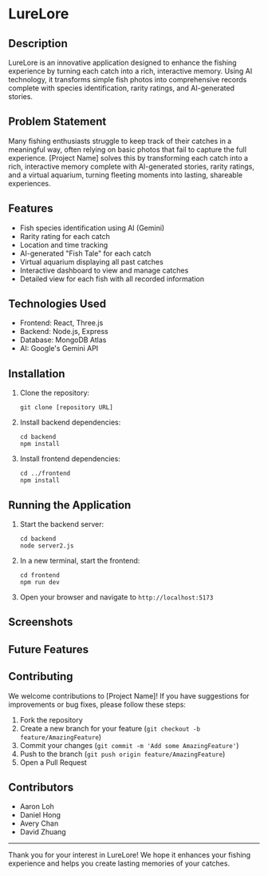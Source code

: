 # LureLore

## Description

LureLore is an innovative application designed to enhance the fishing experience by turning each catch into a rich, interactive memory. Using AI technology, it transforms simple fish photos into comprehensive records complete with species identification, rarity ratings, and AI-generated stories.

## Problem Statement

Many fishing enthusiasts struggle to keep track of their catches in a meaningful way, often relying on basic photos that fail to capture the full experience. [Project Name] solves this by transforming each catch into a rich, interactive memory complete with AI-generated stories, rarity ratings, and a virtual aquarium, turning fleeting moments into lasting, shareable experiences.

## Features

- Fish species identification using AI (Gemini)
- Rarity rating for each catch
- Location and time tracking
- AI-generated "Fish Tale" for each catch
- Virtual aquarium displaying all past catches
- Interactive dashboard to view and manage catches
- Detailed view for each fish with all recorded information

## Technologies Used

- Frontend: React, Three.js
- Backend: Node.js, Express
- Database: MongoDB Atlas
- AI: Google's Gemini API

## Installation

1. Clone the repository:
   ```
   git clone [repository URL]
   ```

2. Install backend dependencies:
   ```
   cd backend
   npm install
   ```

3. Install frontend dependencies:
   ```
   cd ../frontend
   npm install
   ```

## Running the Application

1. Start the backend server:
   ```
   cd backend
   node server2.js
   ```

2. In a new terminal, start the frontend:
   ```
   cd frontend
   npm run dev
   ```

3. Open your browser and navigate to `http://localhost:5173` 

## Screenshots



## Future Features



## Contributing

We welcome contributions to [Project Name]! If you have suggestions for improvements or bug fixes, please follow these steps:

1. Fork the repository
2. Create a new branch for your feature (`git checkout -b feature/AmazingFeature`)
3. Commit your changes (`git commit -m 'Add some AmazingFeature'`)
4. Push to the branch (`git push origin feature/AmazingFeature`)
5. Open a Pull Request

## Contributors

- Aaron Loh
- Daniel Hong
- Avery Chan
- David Zhuang

---

Thank you for your interest in LureLore! We hope it enhances your fishing experience and helps you create lasting memories of your catches.
